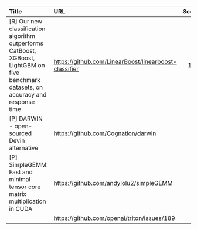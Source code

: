 | Title                                                                                                                                  | URL                                                   |   Score | Date                |
|:---------------------------------------------------------------------------------------------------------------------------------------|:------------------------------------------------------|--------:|:--------------------|
| [R] Our new classification algorithm outperforms CatBoost, XGBoost, LightGBM on five benchmark datasets, on accuracy and response time | https://github.com/LinearBoost/linearboost-classifier |     165 | 2024-05-13 09:33:25 |
| [P] DARWIN - open-sourced Devin alternative                                                                                            | https://github.com/Cognation/darwin                   |      41 | 2024-05-12 17:28:49 |
| [P] SimpleGEMM: Fast and minimal tensor core matrix multiplication in CUDA                                                             | https://github.com/andylolu2/simpleGEMM               |      39 | 2024-05-12 20:55:20 |
|                                                                                                                                        | https://github.com/openai/triton/issues/189           |         |                     |